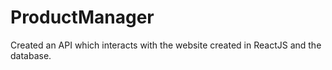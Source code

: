 # ProductManager
Created an API which interacts with the website created in ReactJS and the database.
